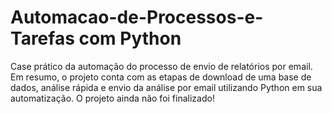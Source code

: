 # Automacao-de-Processos-e-Tarefas com Python
Case prático da automação do processo de envio de relatórios por email. Em resumo, o projeto conta com as etapas de download de uma base de dados, análise rápida e envio da análise por email utilizando Python em sua automatização. O projeto ainda não foi finalizado!
